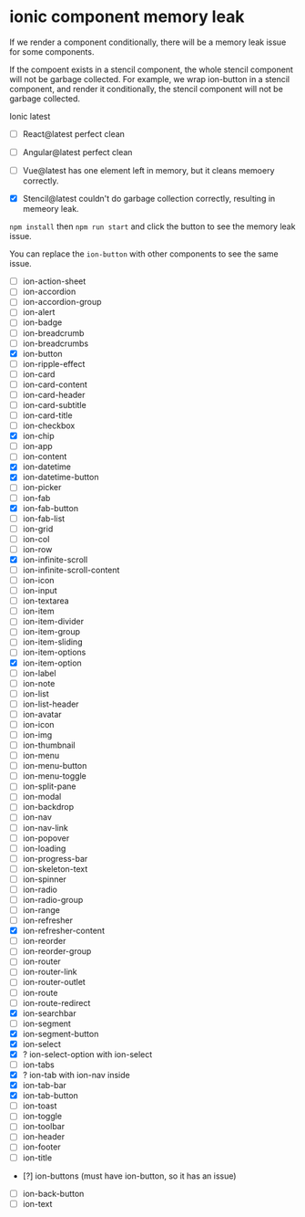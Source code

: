 # ionic component memory leak

If we render a component conditionally, there will be a memory leak issue for some components.

If the compoent exists in a stencil component, the whole stencil component will not be garbage collected. For example, we wrap ion-button in a stencil component, and render it conditionally, the stencil component will not be garbage collected.

Ionic latest

- [ ] React@latest perfect clean

- [ ] Angular@latest perfect clean

- [ ] Vue@latest has one element left in memory, but it cleans memoery correctly.

- [x] Stencil@latest couldn't do garbage collection correctly, resulting in memeory leak.


`npm install`
then
`npm run start`
and click the button
to see the memory leak issue.

You can replace the `ion-button` with other components to see the same issue.

- [ ] ion-action-sheet
- [ ] ion-accordion
- [ ] ion-accordion-group
- [ ] ion-alert
- [ ] ion-badge
- [ ] ion-breadcrumb
- [ ] ion-breadcrumbs
- [x] ion-button
- [ ] ion-ripple-effect
- [ ] ion-card
- [ ] ion-card-content
- [ ] ion-card-header
- [ ] ion-card-subtitle
- [ ] ion-card-title
- [ ] ion-checkbox
- [x] ion-chip
- [ ] ion-app
- [ ] ion-content
- [x] ion-datetime
- [x] ion-datetime-button
- [ ] ion-picker
- [ ] ion-fab
- [x] ion-fab-button
- [ ] ion-fab-list
- [ ] ion-grid
- [ ] ion-col
- [ ] ion-row
- [x] ion-infinite-scroll
- [ ] ion-infinite-scroll-content
- [ ] ion-icon
- [ ] ion-input
- [ ] ion-textarea
- [ ] ion-item
- [ ] ion-item-divider
- [ ] ion-item-group
- [ ] ion-item-sliding
- [ ] ion-item-options
- [x] ion-item-option
- [ ] ion-label
- [ ] ion-note
- [ ] ion-list
- [ ] ion-list-header
- [ ] ion-avatar
- [ ] ion-icon
- [ ] ion-img
- [ ] ion-thumbnail
- [ ] ion-menu
- [ ] ion-menu-button
- [ ] ion-menu-toggle
- [ ] ion-split-pane
- [ ] ion-modal
- [ ] ion-backdrop
- [ ] ion-nav
- [ ] ion-nav-link
- [ ] ion-popover
- [ ] ion-loading
- [ ] ion-progress-bar
- [ ] ion-skeleton-text
- [ ] ion-spinner
- [ ] ion-radio
- [ ] ion-radio-group
- [ ] ion-range
- [ ] ion-refresher
- [x] ion-refresher-content
- [ ] ion-reorder
- [ ] ion-reorder-group
- [ ] ion-router
- [ ] ion-router-link
- [ ] ion-router-outlet
- [ ] ion-route
- [ ] ion-route-redirect
- [x] ion-searchbar
- [ ] ion-segment
- [x] ion-segment-button
- [x] ion-select
- [x] ? ion-select-option with ion-select
- [ ] ion-tabs
- [x] ? ion-tab with ion-nav inside
- [x] ion-tab-bar
- [x] ion-tab-button
- [ ] ion-toast
- [ ] ion-toggle
- [ ] ion-toolbar
- [ ] ion-header
- [ ] ion-footer
- [ ] ion-title
- [?] ion-buttons (must have ion-button, so it has an issue)
- [ ] ion-back-button
- [ ] ion-text
